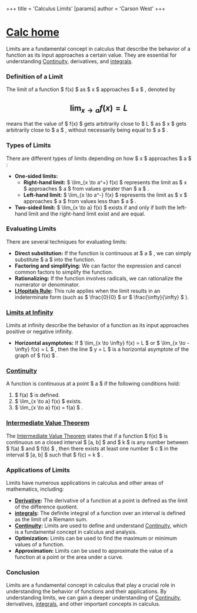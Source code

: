 +++
 title = 'Calculus Limits'
[params]
	author = 'Carson West'
+++
# [Calc home](./../calc-home/)
Limits are a fundamental concept in calculus that describe the behavior of a function as its input approaches a certain value. They are essential for understanding [Continuity](./../continuity/), derivatives, and [integrals](./../integrals/).

### Definition of a Limit

The limit of a function  $ f(x) $  as  $ x $  approaches  $ a $ , denoted by  
##  $$ \lim_{x \to a} f(x) = L $$   
means that the value of  $ f(x) $  gets arbitrarily close to  $ L $  as  $ x $  gets arbitrarily close to  $ a $ , without necessarily being equal to  $ a $ .

### Types of Limits
There are different types of limits depending on how  $ x $  approaches  $ a $ :
* **One-sided limits:**
    * **Right-hand limit:**  $ \lim_{x \to a^+} f(x) $   represents the limit as  $ x $  approaches  $ a $  from values greater than  $ a $ .
    * **Left-hand limit:**  $ \lim_{x \to a^-} f(x) $  represents the limit as  $ x $  approaches  $ a $  from values less than  $ a $ .
* **Two-sided limit:**  $ \lim_{x \to a} f(x) $  exists if and only if both the left-hand limit and the right-hand limit exist and are equal.

### Evaluating Limits

There are several techniques for evaluating limits:

* **Direct substitution:** If the function is continuous at  $ a $ , we can simply substitute  $ a $  into the function.
* **Factoring and simplifying:**  We can factor the expression and cancel common factors to simplify the function.
* **Rationalizing:** If the function involves radicals, we can rationalize the numerator or denominator.
* **[LHopitals Rule](./../lhopitals-rule/):** This rule applies when the limit results in an indeterminate form (such as  $ \frac{0}{0} $  or  $ \frac{\infty}{\infty} $ ).

### [Limits at Infinity](./../limits-at-infinity/)

Limits at infinity describe the behavior of a function as its input approaches positive or negative infinity.

* **Horizontal asymptotes:** If  $ \lim_{x \to \infty} f(x) = L $  or  $ \lim_{x \to -\infty} f(x) = L $ , then the line  $ y = L $  is a horizontal asymptote of the graph of  $ f(x) $ .

### [Continuity](./../continuity/)

A function is continuous at a point  $ a $  if the following conditions hold:

1.  $ f(a) $  is defined.
2.  $ \lim_{x \to a} f(x) $  exists.
3.  $ \lim_{x \to a} f(x) = f(a) $ .

### [Intermediate Value Theorem](./../intermediate-value-theorem/)

The [Intermediate Value Theorem](./../intermediate-value-theorem/) states that if a function  $ f(x) $  is continuous on a closed interval  $ [a, b] $  and  $ k $  is any number between  $ f(a) $  and  $ f(b) $ , then there exists at least one number  $ c $  in the interval  $ [a, b] $  such that  $ f(c) = k $ .

### Applications of Limits

Limits have numerous applications in calculus and other areas of mathematics, including:

* **[Derivative](./../derivative/):** The derivative of a function at a point is defined as the limit of the difference quotient.
* **[integrals](./../integrals/):** The definite integral of a function over an interval is defined as the limit of a Riemann sum.
* **[Continuity](./../continuity/):** Limits are used to define and understand [Continuity](./../continuity/), which is a fundamental concept in calculus and analysis.
* **Optimization:** Limits can be used to find the maximum or minimum values of a function.
* **Approximation:** Limits can be used to approximate the value of a function at a point or the area under a curve.

### Conclusion

Limits are a fundamental concept in calculus that play a crucial role in understanding the behavior of functions and their applications. By understanding limits, we can gain a deeper understanding of [Continuity](./../continuity/), derivatives, [integrals](./../integrals/), and other important concepts in calculus.
